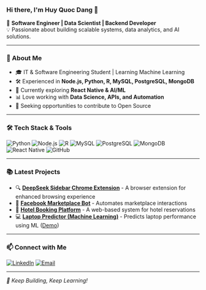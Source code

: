 ### Hi there, I'm Huy Quoc Dang 👋

🚀 **Software Engineer | Data Scientist | Backend Developer**  
💡 Passionate about building scalable systems, data analytics, and AI solutions.

---

### 📌 About Me
- 🎓 IT & Software Engineering Student | Learning Machine Learning
- 🛠️ Experienced in **Node.js, Python, R, MySQL, PostgreSQL, MongoDB**
- 🌱 Currently exploring **React Native & AI/ML**
- 📊 Love working with **Data Science, APIs, and Automation**
- 🎯 Seeking opportunities to contribute to Open Source

---

### 🛠️ Tech Stack & Tools

![Python](https://img.shields.io/badge/Python-3776AB?style=for-the-badge&logo=python&logoColor=white)
![Node.js](https://img.shields.io/badge/Node.js-339933?style=for-the-badge&logo=node.js&logoColor=white)
![R](https://img.shields.io/badge/R-276DC3?style=for-the-badge&logo=r&logoColor=white)
![MySQL](https://img.shields.io/badge/MySQL-4479A1?style=for-the-badge&logo=mysql&logoColor=white)
![PostgreSQL](https://img.shields.io/badge/PostgreSQL-336791?style=for-the-badge&logo=postgresql&logoColor=white)
![MongoDB](https://img.shields.io/badge/MongoDB-47A248?style=for-the-badge&logo=mongodb&logoColor=white)
![React Native](https://img.shields.io/badge/React_Native-61DAFB?style=for-the-badge&logo=react&logoColor=black)
![GitHub](https://img.shields.io/badge/GitHub-181717?style=for-the-badge&logo=github&logoColor=white)

---
<!--
### 🔥 GitHub Stats

![Your GitHub Stats](https://github-readme-stats.vercel.app/api?username=critdang&show_icons=true&theme=radical)
![Top Languages](https://github-readme-stats.vercel.app/api/top-langs/?username=critdang&layout=compact&theme=radical)

---
-->

### 📚 Latest Projects
- 🔍 **[DeepSeek Sidebar Chrome Extension](https://github.com/critdang/deepseek-sidebar-chrome-extension)** - A browser extension for enhanced browsing experience
- 🤖 **[Facebook Marketplace Bot](https://github.com/critdang/facebook-marketplace-bot)** - Automates marketplace interactions
- 🏨 **[Hotel Booking Platform](https://github.com/critdang/hotel-booking-platform)** - A web-based system for hotel reservations
- 💻 **[Laptop Predictor (Machine Learning)](https://github.com/critdang/machine-learning-laptop-predictor)** - Predicts laptop performance using ML ([Demo](https://machine-learning-laptop-predictor-mbaclyrhs5jjxzla58dmkc.streamlit.app/))
---

### 📫 Connect with Me
[![LinkedIn](https://img.shields.io/badge/LinkedIn-0A66C2?style=for-the-badge&logo=linkedin&logoColor=white)](https://www.linkedin.com/in/huydang10/)
[![Email](https://img.shields.io/badge/Email-D14836?style=for-the-badge&logo=gmail&logoColor=white)](mailto:critdang1010@gmail.com)
<!--
[![Portfolio](https://img.shields.io/badge/Portfolio-FF5722?style=for-the-badge&logo=web&logoColor=white)](https://yourportfolio.com)
-->
---

_🚀 Keep Building, Keep Learning!_

<!--
**critdang/critdang** is a ✨ _special_ ✨ repository because its `README.md` (this file) appears on your GitHub profile.

Here are some ideas to get you started:

- 🔭 I’m currently working on ...
- 🌱 I’m currently learning ...
- 👯 I’m looking to collaborate on ...
- 🤔 I’m looking for help with ...
- 💬 Ask me about ...
- 📫 How to reach me: ...
- 😄 Pronouns: ...
- ⚡ Fun fact: ...
-->
